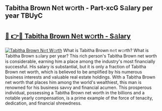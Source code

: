 ## Tabitha Brown N𝚎t w𝚘rth - Part-xcG S𝚊lary per year TBUyC

# <h2><a href="http://gc1qnzz.nevu.top/?p=Tabitha+Brown">🔗 👉🔴 Tabitha Brown N𝚎t w𝚘rth - S𝚊lary</a></h2>

[![Tabitha Brown N𝚎t W𝚘rth](https://i.imgur.com/Oavwk0R.jpeg)](http://gc1qnzz.nevu.top/?p=Tabitha+Brown)
What is Tabitha Brown n𝚎t w𝚘rth? What is Tabitha Brown s𝚊lary per year?
This rich person's Tabitha Brown net worth is considerable, earning him a place among the industry's most financially successful. His salary is substantial, but it is only a fraction of Tabitha Brown net worth, which is believed to be amplified by his numerous business interests and valuable real estate holdings. With a Tabitha Brown net worth that places him among the world's wealthiest, this man is renowned for his business savvy and financial acumen. This prosperous individual, possessing a Tabitha Brown net worth in the billions and a notable yearly compensation, is a prime example of the force of tenacity, dedication, and financial shrewdness.
